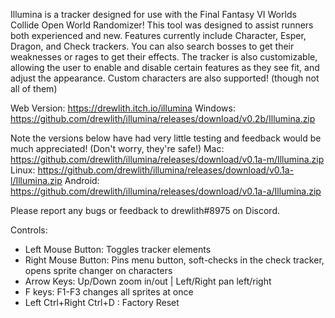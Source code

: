 Illumina is a tracker designed for use with the Final Fantasy VI Worlds Collide Open World Randomizer!  This tool was designed to assist runners both experienced and new. Features currently include Character, Esper, Dragon, and Check trackers. You can also search bosses to get their weaknesses or rages to get their effects. The tracker is also customizable, allowing the user to enable and disable certain features as they see fit, and adjust the appearance. Custom characters are also supported! (though not all of them)

Web Version: https://drewlith.itch.io/illumina
Windows: https://github.com/drewlith/illumina/releases/download/v0.2b/Illumina.zip

Note the versions below have had very little testing and feedback would be much appreciated! (Don't worry, they're safe!)
Mac: https://github.com/drewlith/illumina/releases/download/v0.1a-m/Illumina.zip
Linux: https://github.com/drewlith/illumina/releases/download/v0.1a-l/Illumina.zip
Android: https://github.com/drewlith/illumina/releases/download/v0.1a-a/Illumina.zip

Please report any bugs or feedback to drewlith#8975 on Discord.

Controls:
- Left Mouse Button: Toggles tracker elements
- Right Mouse Button: Pins menu button, soft-checks in the check tracker, opens sprite changer on characters
- Arrow Keys: Up/Down zoom in/out | Left/Right pan left/right
- F keys: F1-F3 changes all sprites at once
- Left Ctrl+Right Ctrl+D : Factory Reset
